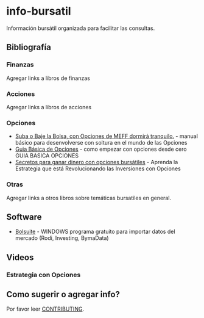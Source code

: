 # info-bursatil

Información bursátil organizada para facilitar las consultas.

## Bibliografía

### Finanzas

Agregar links a libros de finanzas

### Acciones

Agregar links a libros de acciones

### Opciones

* [Suba o Baje la Bolsa, con Opciones de MEFF dormirá tranquilo.](https://drive.google.com/file/d/110vuy-J1nT8uNF9ZTwJNPA4TjtFFghlH/view) - manual básico para desenvolverse con soltura en el mundo de las Opciones
* [Guia Básica de Opciones](https://drive.google.com/file/d/1dIJJ6jAOeTAT8YN9-7yprfz_tyGmu0HG/view) - como empezar con opciones desde cero
GUIA BASICA OPCIONES
* [Secretos para ganar dinero con opciones bursátiles](https://drive.google.com/file/d/1D8t38Rjp-dPaM-O-GtpCBF5tNxrcQ_Xf/view) - Aprenda la Estrategia que está Revolucionando las Inversiones con Opciones

### Otras
Agregar links a otros libros sobre temáticas bursatiles en general.

## Software 

* [Bolsuite](https://drive.google.com/file/d/1vYW99VE1R8RAmAMdtxujSJo0w_HLHXfr/view) - WINDOWS programa gratuito para importar datos del mercado (Rodi, Investing, BymaData)

## Videos

### Estrategia con Opciones

## Como sugerir o agregar info?

Por favor leer [CONTRIBUTING](/CONTRIBUTING.md).
